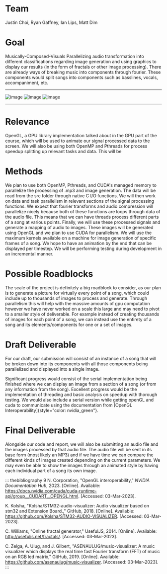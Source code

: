 # Team

Justin Choi, Ryan Gaffney, Ian Lips, Matt Dim

# Goal

Musically-Composed-Visuals Parallelizing audio transformation into
different classifications regarding image generation and using graphics
to display our results (in the form of fractals or other image
processing). There are already ways of breaking music into components
through fourier. These components would split songs into components such
as basslines, vocals, accompaniment, etc.

  ---------------------------- ---------------------------- ---------------------------- -- -- --
  ![image](/imgs/image1.png)    ![image](/imgs/image2.png)   ![image](/imgs/image3.png)        
  ---------------------------- ---------------------------- ---------------------------- -- -- --

# Relevance

OpenGL, a GPU library implementation talked about in the GPU part of the
course, which will be used to animate our signal processed data to the
screen. We will also be using both OpenMP and Pthreads for process
speedup splitting up relevant tasks and data. This will be

# Methods

We plan to use both OpenMP, Pthreads, and CUDA's managed memory to
parallelize the processing of .mp3 and image generation. The data will
be read from the src folder through native C I/O functions. We will then
work on data and task parallelism in relevant sections of the signal
processing functions. We expect that fourier transforms and audio
compression will parallelize nicely because both of these functions are
loops through data of the audio file. This means that we can have
threads process different parts of a song at various points. Finally, we
will use these processed signals and generate a mapping of audio to
images. These images will be generated using OpenGL and we plan to use
CUDA for parallelism. We will use the maximum kernels available on a
machine for image generation of specific frames of a song. We hope to
have an animation by the end that can be displayed per timestep. We will
be performing testing during development in an incremental manner.

# Possible Roadblocks

The scale of the project is definitely a big roadblock to consider, as
our plan is to generate a picture for virtually every point of a song,
which could include up to thousands of images to process and generate.
Through parallelism this will help with the massive amounts of gpu
computation however we have never worked on a scale this large and may
need to pivot to a smaller style of deliverable. For example instead of
creating thousands of images for each point of a song, we can instead
use the entirety of a song and its elements/components for one or a set
of images.

# Draft Deliverable

For our draft, our submission will consist of an instance of a song that
will be broken down into its components with all those components being
parallelized and displayed into a single image.

Significant progress would consist of the serial implementation being
finished where we can display an image from a section of a song (or from
any information from the song). Excellent progress would be the
implementation of threading and basic analysis on speedup with thorough
testing. We would also include a serial version while getting openGL and
cuda to communicate using the documentation from [OpenGL
Interoperability]{style="color: nvidia_green"}.

# Final Deliverable

Alongside our code and report, we will also be submitting an audio file
and the images processed by that audio file. The audio file will be sent
in its base form (most likely an MP3) and if we have time we can compare
the different kinds of images created depending on the current
parameters. We may even be able to show the images through an animated
style by having each individual part of a song its own image.

::: thebibliography
9 N. Corporation, "OpenGL interoperability," *NVIDIA Documentation Hub*,
2023. \[Online\]. Available:
<https://docs.nvidia.com/cuda/cuda-runtime-api/group__CUDART__OPENGL.html>.
\[Accessed: 03-Mar-2023\].

K. Kolsha, "Kolsha/STM32-audio-visualizer: Audio visualizer based on
stm32 and Extension Board.," GitHub, 2018. \[Online\]. Available:
<https://github.com/Kolsha/STM32-AUDIO-VISUALIZER>. \[Accessed:
03-Mar-2023\].

C. Williams, "Online fractal generator," UsefulJS, 2014. \[Online\].
Available: <http://usefuljs.net/fractals/>. \[Accessed: 03-Mar-2023\].

C. Zelga, A. Ulug, and J. Gilbert, "ASENAULUG/music-visualizer: A music
visualizer which displays the real time fast Fourier transform (FFT) of
music on an RGB led matrix," GitHub, 2019. \[Online\]. Available:
<https://github.com/asenaulug/music-visualizer>. \[Accessed:
03-Mar-2023\].
:::
